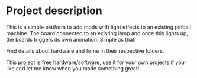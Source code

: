 # Project description

This is a simple platform to add mods with light effects to an existing pinball machine. The board connected to an existing lamp and once this lights up, the boards triggers its own animation. Simple as that.

Find details about hardware and firme in their respective folders.

This project is free hardware/software, use it for your own projects if your like and let me know when you made something great!
